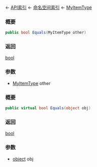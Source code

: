 ← [API索引](Api-Index) ← [命名空间索引](Namespace-Index) ← [MyItemType](VRage.Game.ModAPI.Ingame.MyItemType)

### 概要

```csharp
public bool Equals(MyItemType other)
```

### 返回

[bool](https://docs.microsoft.com/en-us/dotnet/api/System.Boolean?view=netframework-4.6)

### 参数

* [MyItemType](VRage.Game.ModAPI.Ingame.MyItemType) other
### 概要

```csharp
public virtual bool Equals(object obj)
```

### 返回

[bool](https://docs.microsoft.com/en-us/dotnet/api/System.Boolean?view=netframework-4.6)

### 参数

* [object](https://docs.microsoft.com/en-us/dotnet/api/System.Object?view=netframework-4.6) obj
